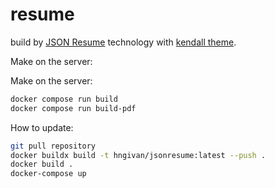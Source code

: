 # resume

build by [JSON Resume](https://jsonresume.org/) technology with [kendall theme](https://github.com/LinuxBozo/jsonresume-theme-kendall).

Make on the server:

Make on the server:

```bash
docker compose run build
docker compose run build-pdf
```

How to update: 
```bash
git pull repository 
docker buildx build -t hngivan/jsonresume:latest --push .
docker build .
docker-compose up
```
